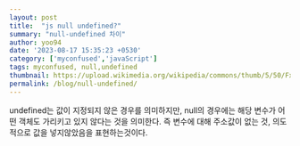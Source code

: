 ```yaml
---
layout: post
title:  "js null undefined?"
summary: "null-undefined 차이"
author: yoo94
date: '2023-08-17 15:35:23 +0530'
category: ['myconfused','javaScript']
tags: myconfused, null,undefined
thumbnail: https://upload.wikimedia.org/wikipedia/commons/thumb/5/50/Fxemoji_u2049.svg/255px-Fxemoji_u2049.svg.png
permalink: /blog/null-undefined/
---
```


undefined는 값이 지정되지 않은 경우를 의미하지만,
null의 경우에는 해당 변수가 어떤 객체도 가리키고 있지 않다는 것을 의미한다.
즉 변수에 대해 주소값이 없는 것, 의도적으로 값을 넣지않았음을 표현하는것이다. 